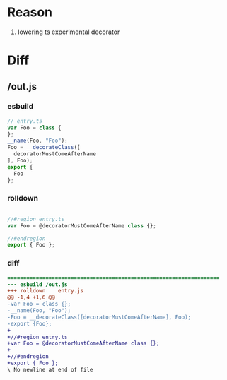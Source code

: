 # Reason
1. lowering ts experimental decorator
# Diff
## /out.js
### esbuild
```js
// entry.ts
var Foo = class {
};
__name(Foo, "Foo");
Foo = __decorateClass([
  decoratorMustComeAfterName
], Foo);
export {
  Foo
};
```
### rolldown
```js

//#region entry.ts
var Foo = @decoratorMustComeAfterName class {};

//#endregion
export { Foo };
```
### diff
```diff
===================================================================
--- esbuild	/out.js
+++ rolldown	entry.js
@@ -1,4 +1,6 @@
-var Foo = class {};
-__name(Foo, "Foo");
-Foo = __decorateClass([decoratorMustComeAfterName], Foo);
-export {Foo};
+
+//#region entry.ts
+var Foo = @decoratorMustComeAfterName class {};
+
+//#endregion
+export { Foo };
\ No newline at end of file

```